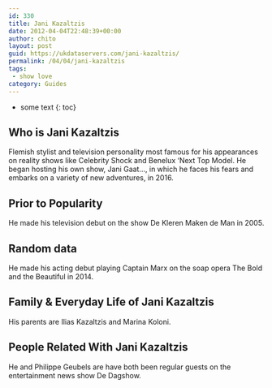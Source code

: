 ```yaml
---
id: 330
title: Jani Kazaltzis
date: 2012-04-04T22:48:39+00:00
author: chito
layout: post
guid: https://ukdataservers.com/jani-kazaltzis/
permalink: /04/04/jani-kazaltzis
tags:
 - show love
category: Guides
---
```


* some text
{: toc}


## Who is  Jani Kazaltzis
                  
                  
                  
Flemish stylist and television personality most famous for his appearances on reality shows like Celebrity Shock and Benelux &#8216;Next Top Model. He began hosting his own show, Jani Gaat&#8230;, in which he faces his fears and embarks on a variety of new adventures, in 2016.
                  
                
                
                
## Prior to Popularity 
                  
                  
                  
He made his television debut on the show De Kleren Maken de Man in 2005.
                  
                
                
                
## Random data 
                  
                  
                  
He made his acting debut playing Captain Marx on the soap opera The Bold and the Beautiful in 2014.
                  
                
                
                
## Family & Everyday Life of Jani Kazaltzis
                  
                  
                  
His parents are Ilias Kazaltzis and Marina Koloni.
                  
                
                
                
## People Related With  Jani Kazaltzis
                  
                  
                  
He and Philippe Geubels are have both been regular guests on the entertainment news show De Dagshow.
                  
                
              
            
          
          
          
    
    
  
